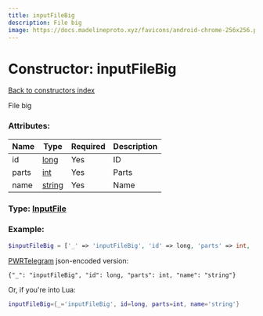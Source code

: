 ```yaml
---
title: inputFileBig
description: File big
image: https://docs.madelineproto.xyz/favicons/android-chrome-256x256.png
---
```

# Constructor: inputFileBig  
[Back to constructors index](index.md)



File big

### Attributes:

| Name     |    Type       | Required | Description |
|----------|---------------|----------|-------------|
|id|[long](../types/long.md) | Yes|ID|
|parts|[int](../types/int.md) | Yes|Parts|
|name|[string](../types/string.md) | Yes|Name|



### Type: [InputFile](../types/InputFile.md)


### Example:

```php
$inputFileBig = ['_' => 'inputFileBig', 'id' => long, 'parts' => int, 'name' => 'string'];
```  

[PWRTelegram](https://pwrtelegram.xyz) json-encoded version:

```
{"_": "inputFileBig", "id": long, "parts": int, "name": "string"}
```


Or, if you're into Lua:

```lua
inputFileBig={_='inputFileBig', id=long, parts=int, name='string'}

```


